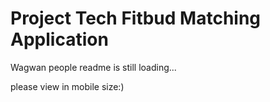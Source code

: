 <h1>Project Tech Fitbud Matching Application</h1>

<p>Wagwan people readme is still loading...</p>
<p>please view in mobile size:)</p>

</ul>